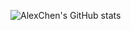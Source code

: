 ![AlexChen's GitHub stats](https://github-readme-stats.vercel.app/api?username=alexchen68&theme=vue-dark&show_icons=true)

<style>
.sidebar {
  /* display: none */
}
</style>  
